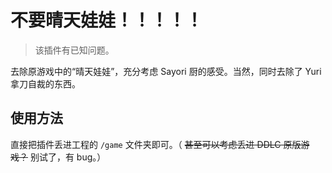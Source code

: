 # 不要晴天娃娃！！！！！

> 该插件有已知问题。

去除原游戏中的“晴天娃娃”，充分考虑 Sayori 厨的感受。当然，同时去除了 Yuri 拿刀自裁的东西。

## 使用方法

直接把插件丢进工程的 `/game` 文件夹即可。（ ~~甚至可以考虑丢进 DDLC 原版游戏？~~ 别试了，有 bug。）